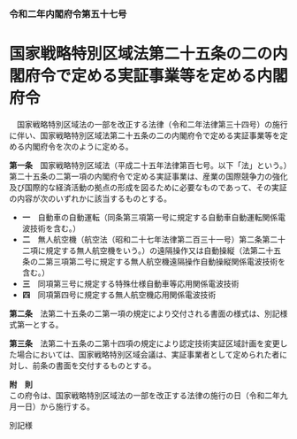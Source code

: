 ### 令和二年内閣府令第五十七号  
# 国家戦略特別区域法第二十五条の二の内閣府令で定める実証事業等を定める内閣府令  
　国家戦略特別区域法の一部を改正する法律（令和二年法律第三十四号）の施行に伴い、国家戦略特別区域法第二十五条の二の内閣府令で定める実証事業等を定める内閣府令を次のように定める。  
  
**第一条**　国家戦略特別区域法（平成二十五年法律第百七号。以下「法」という。）第二十五条の二第一項の内閣府令で定める実証事業は、産業の国際競争力の強化及び国際的な経済活動の拠点の形成を図るために必要なものであって、その実証の内容が次のいずれかに該当するものとする。  
* **一**　自動車の自動運転（同条第三項第一号に規定する自動車自動運転関係電波技術を含む。）  
* **二**　無人航空機（航空法（昭和二十七年法律第二百三十一号）第二条第二十二項に規定する無人航空機をいう。）の遠隔操作又は自動操縦（法第二十五条の二第三項第二号に規定する無人航空機遠隔操作自動操縦関係電波技術を含む。）  
* **三**　同項第三号に規定する特殊仕様自動車等応用関係電波技術  
* **四**　同項第四号に規定する無人航空機応用関係電波技術  
  
**第二条**　法第二十五条の二第一項の規定により交付される書面の様式は、別記様式第一とする。  
  
**第三条**　法第二十五条の二第十四項の規定により認定技術実証区域計画を変更した場合においては、国家戦略特別区域会議は、実証事業者として定められた者に対し、前条の書面を交付するものとする。  
  
**附　則**  
この府令は、国家戦略特別区域法の一部を改正する法律の施行の日（令和二年九月一日）から施行する。  
  
別記様  

          
        